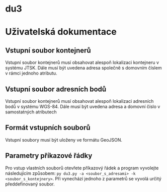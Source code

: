# du3

# Uživatelská dokumentace

## Vstupní soubor kontejnerů
Vstupní soubor kontejnerů musí obsahovat alespoň lokalizaci kontejneru v systému JTSK. Dále musí být uvedena adresa společně s domovním číslem v rámci jednoho atributu.

## Vstupní soubor adresních bodů 
Vstupní soubor kontejnerů musí obsahovat alespoň lokalizaci adresních bodů v systému WGS-84. Dále musí být uvedena adresa a domovní číslo v samostatných atributech

## Formát vstupních souborů
Vstupní soubory musí být uloženy ve formátu GeoJSON.

## Parametry příkazové řádky
Pro vstup vlastních souborů otevřete příkazový řádek a program vyvolejte následujícím způsobem: `py du3.py -a <soubor_s_adresami> -k <soubor_s_kontejnery>`. Při vynechází jednoho z parametrů se vyvolá určitý předdefinovaný soubor.


